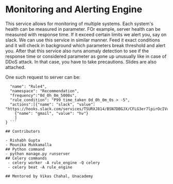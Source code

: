 # Monitoring and Alerting Engine

This service allows for monitoring of multiple systems. Each system's health can be measured in parameter. FOr example, server health can be measured with response time. If it exceed certain limits we alert you, say on slack. We can use this service in similar manner. Feed it exact conditions and it will check in background which parameters break threshold and alert you. After that this service also runs anomaly detection to see if the response time or considered parameter as gone up unusually like in case of DDoS attack. In that case, you have to take precautions.
Slides are also attached.

One such request to server can be:
``` {
  "name": "Rule4",
  "namespace": "Recommendation",
  "frequency":"0d_0h_0m_5000s",
  "rule_condition": "P99 time_taken 0d_0h_0m_0s > -5",
  "actions":[{"name": "slack", "value": "https://hooks.slack.com/services/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"},
	{"name": "gmail", "value": "hv"}
  	]
} ```

## Contributors

- Rishabh Gupta
- Mounika Mukkamalla
## Python command
- python manage.py runserver
## Celery commands
 - celery worker -A rule_engine -Q celery
 - celery beat -A rule_engine
 
## Mentored by Vikas Chahal, Unacademy
